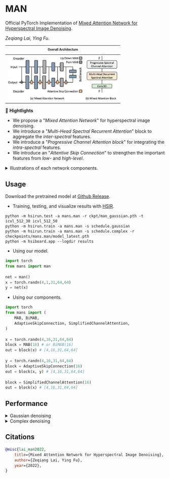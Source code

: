 

# MAN

Official PyTorch Implementation of [Mixed Attention Network for Hyperspectral Image Denoising]().

*Zeqiang Lai, Ying Fu*.

| <sub><sup>Overall Architecture</sup></sub> | 
| ------------------------------------------ | 
| <img src="asset/arch2.png" width="350px"/> |

🌟 **Hightlights**

- We propose a "*Mixed Attention Network*" for hyperspectral image denoising.
- We introduce a "*Multi-Head Spectral Recurrent Attention*" block to aggregate the *inter-spectral* features.
- We introduce a "*Progressive Channel Attention block*" for integrating the *intra-spectral* features.
- We introduce an "*Attentive Skip Connection*" to strengthen the important features from *low-* and *high-level*.


<details>
<summary>Illustrations of each network components.</summary>
<br/>

| <sub><sup>Progressive Spectral Channel Attention</sup></sub>  | <sub><sup>Attentive Skip Connection</sup></sub>           |
| ----------------------------------------- | ---------------------------------------- |
| <img src="asset/psca.png" width="350px"/> | <img src="asset/asc.png" width="300px"/> |

<table >
    <thead>
        <tr>
			<th> <sub><sup>Multi-Head Recurrent Spectral Attention</sup></sub> </th>
		</tr>
    </thead>
	<tbody>
		<tr>
			<td> <img src="asset/mhrsa.png" width="678px"/> </td>
		</tr>
	</tbody>
</table>
</details>


## Usage

Download the pretrained model at [Github Release](https://github.com/Zeqiang-Lai/MAN/releases/latest).

- Training, testing, and visualize results with [HSIR](https://github.com/bit-isp/HSIR).

```shell
python -m hsirun.test -a mans.man -r ckpt/man_gaussian.pth -t icvl_512_30 icvl_512_50
python -m hsirun.train -a mans.man -s schedule.gaussian
python -m hsirun.train -a mans.man -s schedule.complex -r checkpoints/mans.man/model_latest.pth
python -m hsiboard.app --logdir results
```

- Using our model.

```python
import torch
from mans import man

net = man()
x = torch.randn(4,1,31,64,64)
y = net(x)
```

- Using our components.

```python
import torch
from mans import (
    MAB, BiMAB,
    AdaptiveSkipConnection, SimplifiedChannelAttention,
)

x = torch.randn(4,16,31,64,64)
block = MAB(16) # or BiMAB(16)
out = block(x) # [4,16,31,64,64]

y = torch.randn(4,16,31,64,64)
block = AdaptiveSkipConnection(16)
out = block(x, y) # [4,16,31,64,64]

block = SimplifiedChannelAttention(16)
out = block(x) # [4,16,31,64,64]
```

## Performance

<details>
<summary>Gaussian denoising</summary>
<img src="asset/gaussian.png" width="800px"/> 
</details>

<details>
<summary>Complex denoising</summary>
<img src="asset/complex.png" width="800px"/> 

</details>


## Citations

```bibtex
@misc{lai_man2022,
    title={Mixed Attention Network for Hyperspectral Image Denoising}, 
    author={Zeqiang Lai, Ying Fu},
    year={2022},
}
```
